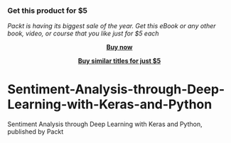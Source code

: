 
### Get this product for $5

<i>Packt is having its biggest sale of the year. Get this eBook or any other book, video, or course that you like just for $5 each</i>


<b><p align='center'>[Buy now](https://packt.link/9781839217449)</p></b>


<b><p align='center'>[Buy similar titles for just $5](https://subscription.packtpub.com/search)</p></b>


# Sentiment-Analysis-through-Deep-Learning-with-Keras-and-Python
Sentiment Analysis through Deep Learning with Keras and Python, published by Packt
